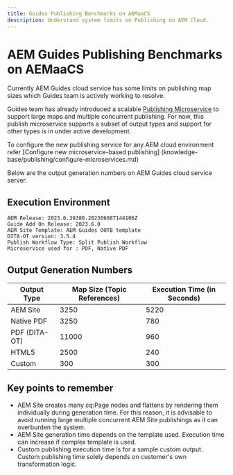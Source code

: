 ```yaml
---
title: Guides Publishing Benchmarks on AEMaaCS
description: Understand system limits on Publishing on AEM Cloud.
---
```


# AEM Guides Publishing Benchmarks on AEMaaCS

Currently AEM Guides cloud service has some limits on publishing map sizes which Guides team is actively working to resolve.

Guides team has already introduced a scalable [Publishing Microservice](publish-microservice-architecture-and-performance.md) to support large maps and multiple concurrent publishing. For now, this publish microservice supports a subset of output types and support for other types is in under active development.

To configure the new publishing service for any AEM cloud environment refer [Configure new microservice-based publishing] (knowledge-base/publishing/configure-microservices.md)

Below are the output generation numbers on AEM Guides cloud service server.

## Execution Environment

    AEM Release: 2023.6.39380.20230608T144106Z
    Guide Add On Release: 2023.6.0
    AEM Site Template: AEM Guides OOTB template
    DITA-OT version: 3.5.4
    Publish Workflow Type: Split Publish Workflow
    Microservice used for : PDF, Native PDF 


## Output Generation Numbers

| Output Type   | Map Size (Topic References)  | Execution Time (in Seconds)|
|---------------|------------------------------|----------------------------|
| AEM Site      | 3250                         |    5220                    |
| Native PDF    | 3250                         |    780                     |
| PDF (DITA-OT) | 11000                        |    960                     |
| HTML5         | 2500                         |    240                     |
| Custom        | 300                          |    300                     |


## Key points to remember

-  AEM Site creates many cq:Page nodes and flattens by rendering them individually during generation time. For this reason, it is advisable to avoid running large multiple concurrent AEM Site publishings as it can overburden the system.
-  AEM Site generation time depends on the template used. Execution time can increase if complex template is used.
-  Custom publishing execution time is for a sample custom output. Custom publishing time solely depends  on customer's own transformation logic.
